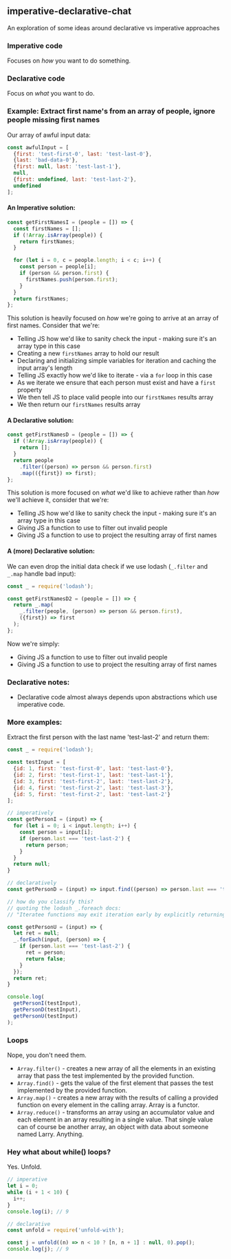## imperative-declarative-chat
An exploration of some ideas around declarative vs imperative approaches

### Imperative code
Focuses on _how_ you want to do something.

### Declarative code
Focus on _what_ you want to do.

### Example: Extract first name's from an array of people, ignore people missing first names
Our array of awful input data:
```javascript
const awfulInput = [
  {first: 'test-first-0', last: 'test-last-0'},
  {last: 'bad-data-0'},
  {first: null, last: 'test-last-1'},
  null,
  {first: undefined, last: 'test-last-2'},
  undefined
];
```
#### An Imperative solution:
```javascript
const getFirstNamesI = (people = []) => {
  const firstNames = [];
  if (!Array.isArray(people)) {
    return firstNames;
  }

  for (let i = 0, c = people.length; i < c; i++) {
    const person = people[i];
    if (person && person.first) {
      firstNames.push(person.first);
    }
  }
  return firstNames;
};
```
This solution is heavily focused on _how_ we're going to arrive at an array of first names. Consider that we're:
- Telling JS how we'd like to sanity check the input - making sure it's an array type in this case
- Creating a new `firstNames` array to hold our result
- Declaring and initializing simple variables for iteration and caching the input array's length
- Telling JS exactly how we'd like to iterate - via a `for` loop in this case
- As we iterate we ensure that each person must exist and have a `first` property
- We then tell JS to place valid people into our `firstNames` results array
- We then return our `firstNames` results array

#### A Declarative solution:
```javascript
const getFirstNamesD = (people = []) => {
  if (!Array.isArray(people)) {
    return [];
  }
  return people
    .filter((person) => person && person.first)
    .map(({first}) => first);
};
```
This solution is more focused on _what_ we'd like to achieve rather than _how_ we'll achieve it, consider that we're:
- Telling JS how we'd like to sanity check the input - making sure it's an array type in this case
- Giving JS a function to use to filter out invalid people
- Giving JS a function to use to project the resulting array of first names 

#### A (more) Declarative solution:
We can even drop the initial data check if we use lodash (`_.filter` and `_.map` handle bad input):
```javascript
const _ = require('lodash');

const getFirstNamesD2 = (people = []) => {
  return _.map(
    _.filter(people, (person) => person && person.first),
    ({first}) => first
  );
};
```
Now we're simply:
- Giving JS a function to use to filter out invalid people
- Giving JS a function to use to project the resulting array of first names 

### Declarative notes:
- Declarative code almost always depends upon abstractions which use imperative code.

### More examples:
Extract the first person with the last name 'test-last-2' and return them: 
```javascript
const _ = require('lodash');

const testInput = [
  {id: 1, first: 'test-first-0', last: 'test-last-0'},
  {id: 2, first: 'test-first-1', last: 'test-last-1'},
  {id: 3, first: 'test-first-2', last: 'test-last-2'},
  {id: 4, first: 'test-first-2', last: 'test-last-3'},
  {id: 5, first: 'test-first-2', last: 'test-last-2'}
];

// imperatively
const getPersonI = (input) => {
  for (let i = 0; i < input.length; i++) {
    const person = input[i];
    if (person.last === 'test-last-2') {
      return person;
    }
  }
  return null;
}

// declaratively
const getPersonD = (input) => input.find((person) => person.last === 'test-last-2');

// how do you classify this?
// quoting the lodash _.foreach docs:
// "Iteratee functions may exit iteration early by explicitly returning false."

const getPersonU = (input) => {
  let ret = null;
  _.forEach(input, (person) => {
    if (person.last === 'test-last-2') {
      ret = person;
      return false;
    }
  });
  return ret;
}

console.log(
  getPersonI(testInput),
  getPersonD(testInput),
  getPersonU(testInput)
);
```
### Loops
Nope, you don't need them.
- `Array.filter()` - creates a new array of all the elements in an existing array that pass the test implemented by the provided function.
- `Array.find()` - gets the value of the first element that passes the test implemented by the provided function.
- `Array.map()` - creates a new array with the results of calling a provided function on every element in the calling array. Array is a functor.
- `Array.reduce()` - transforms an array using an accumulator value and each element in an array resulting in a single value. That single value can of course be another array, an object with data about someone named Larry. Anything.

### Hey what about while() loops?
Yes. Unfold.
```javascript
// imperative
let i = 0;
while (i + 1 < 10) {
  i++;
}
console.log(i); // 9

// declarative
const unfold = require('unfold-with');

const j = unfold((n) => n < 10 ? [n, n + 1] : null, 0).pop();
console.log(j); // 9
```
